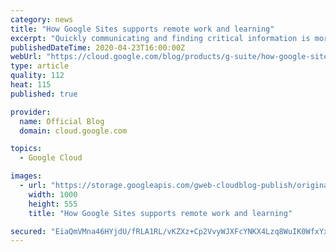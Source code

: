 ```yaml
---
category: news
title: "How Google Sites supports remote work and learning"
excerpt: "Quickly communicating and finding critical information is more important than ever. As businesses shift to remote work setups and educational institutions roll out distance learning programs, Google Sites can be a helpful tool for centralizing and sharing important information across large, dispersed"
publishedDateTime: 2020-04-23T16:00:00Z
webUrl: "https://cloud.google.com/blog/products/g-suite/how-google-sites-supports-remote-work-and-learning/"
type: article
quality: 112
heat: 115
published: true

provider:
  name: Official Blog
  domain: cloud.google.com

topics:
  - Google Cloud

images:
  - url: "https://storage.googleapis.com/gweb-cloudblog-publish/original_images/AppBuilder.blog_2.max-1000x1000.png"
    width: 1000
    height: 555
    title: "How Google Sites supports remote work and learning"

secured: "EiaQmVMna46HYjdU/fRLA1RL/vKZXz+Cp2VvyWJXFcYNKX4Lzq8WuIK0WfxYxQmRwzq/OJsgoDJFB6cVVYkh1Iyb8Gaicq03w7aaI6Q/glFDC34bMpat9sRAtTldZqio4XyO/9qU/zbcCAW9OI+HV8zhX37OgPEbr6HTIkW5k5PliHkCyxBnPWpIrFRplEuFcIHmgaxqU4Rason9rR9Oyu5x2A5wM09tGURF5VkiAXQNudmmSWMReQdbTIEcDpuHD8MvpetwDTMli0XEpAqSYBIWCjxDD6hvl6iySRxwqsVDF9/CeM9g0wpnbBzh4w6n;6FrLh0anOwHNT4q44Wvnqg=="
---
```


